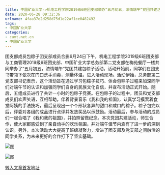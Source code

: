 ```yaml
---
title: 中国矿业大学->机电工程学院2019级6班团支部举办“五月初五，浓情端午”党团共建活动 | cumt.net.cn
date: 2020-06-28 09:32:36
urlname: 4faa37e2d258d75d1e22af1ce0482492
tags: 
- 中国矿业大学
categories:
- cumt.net.cn
- 中国矿业大学
---
```

团支部成员包粽子团支部成员合影6月24日下午，机电工程学院2019级6班团支部与工商管理2019级9班团支部、中国矿业大学总务部第二党支部在梅苑餐厅一楼共同举办了“五月初五，浓情端午”党团共建包粽子活动。活动开始前，同学们在团支书带领下依次在门口洗手消毒，测量体温，进入活动现场。活动伊始，总务部第二党支部书记表示，这个活动旨在通过学习包粽子技巧、体会包粽子过程来加深同学们对端午节的认识和加强同学们自身的民族文化自信，并宣布活动正式开始。随后，五组成员进行了共计一小时的包粽子竞赛。在包粽子的过程中，团员和党支部成员们欢声笑语，互相帮助，伴着背景音乐《我和我的祖国》，认真学习摸索着食堂阿姨的手法技巧，最后呈现出一个个形状各异的甜口和咸口的粽子。粽子包完以后，评委对各组的成品进行点评并发放奖品以示鼓励。活动最后，参与活动的成员们一起合唱了《我和我的祖国》，并拍照留做纪念。本次党团共建活动，师生合作，使大家都感受到了亲自动手的欢乐氛围，并对端午佳节内涵有了进一步的深刻认识。另外，本次活动大大提高了班级凝聚力，增进了团支部及党支部之间融洽的同学关系，为未来更好的合作打下了坚实基础。

![图](http://xwzx.cumt.edu.cn/_upload/article/images/c7/8e/18f0fc3e4f3ab444f675498b0cb4/5144f1b4-b758-49d4-81ff-24a124e4c423.jpg)

![图](http://xwzx.cumt.edu.cn/_upload/article/images/c7/8e/18f0fc3e4f3ab444f675498b0cb4/83ddab90-0dd3-45bd-bf72-439ce3f825de.jpg)

[转入文章首发地址](http://xwzx.cumt.edu.cn/b1/b5/c523a569781/page.htm)